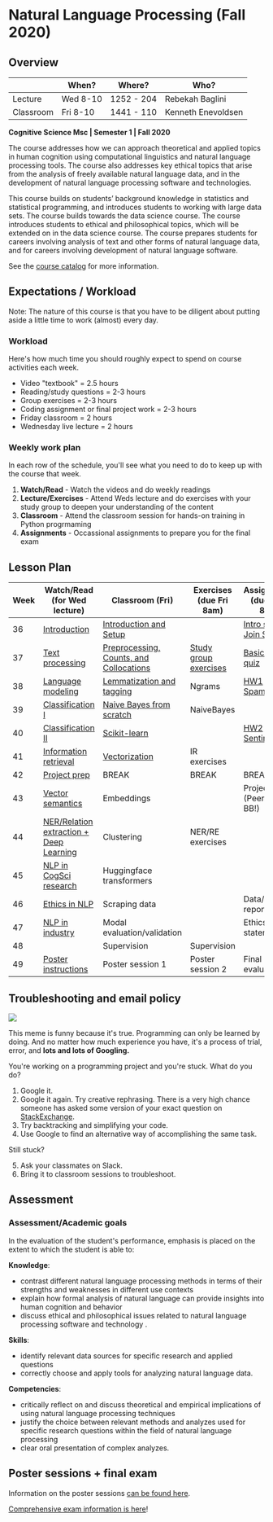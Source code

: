 Natural Language Processing (Fall 2020)
============


Overview 
---------------------

|           | When?    | Where?     | Who?               |
| --------- | -------- | ---------- | ------------------ |
| Lecture   | Wed 8-10 | 1252 - 204 | Rebekah Baglini    |
| Classroom | Fri 8-10 | 1441 - 110 | Kenneth Enevoldsen |



**Cognitive Science Msc | Semester 1 | Fall 2020** 

The course addresses how we can approach theoretical and applied topics in human cognition using computational linguistics and natural language processing tools. The course also addresses key ethical topics that arise from the analysis of freely available natural language data, and in the development of natural language processing software and technologies. 

This course builds on students’ background knowledge in statistics and statistical programming, and introduces students to working with large data sets. The course builds towards the data science course. The course introduces students to ethical and philosophical topics, which will be extended on in the data science course. The course prepares students for careers involving analysis of text and other forms of natural language data, and for careers involving development of natural language software. 

   
See the [course catalog](https://kursuskatalog.au.dk/en/course/101106/Natural-language-processing) for more information. 

Expectations / Workload
---------------------

Note: The nature of this course is that you have to be diligent about putting aside a little time to work (almost) every day. 

### Workload ###
Here's how much time you should roughly expect to spend on course activities each week. 

+ Video "textbook" = 2.5 hours 
+ Reading/study questions = 2-3 hours 
+ Group exercises = 2-3 hours
+ Coding assignment or final project work = 2-3 hours 
+ Friday classroom = 2 hours
+ Wednesday live lecture = 2 hours 


### Weekly work plan ### 

In each row of the schedule, you'll see what you need to do to keep up with the course that week. 

1. **Watch/Read** - Watch the videos and do weekly readings
2. **Lecture/Exercises** - Attend Weds lecture and do exercises with your study group to deepen your understanding of the content 
3. **Classroom** - Attend the classroom session for hands-on training in Python progrmaming  
4. **Assignments** - Occassional assignments to prepare you for the final exam 


Lesson Plan 
---------------------



| Week | Watch/Read (for Wed lecture)                         | Classroom (Fri)                                                                     | Exercises (due Fri 8am)            | Assignments (due Wed 8am)                                                                                                                           |
| ---- | ---------------------------------------------------- | ----------------------------------------------------------------------------------- | ---------------------------------- | --------------------------------------------------------------------------------------------------------------------------------------------------- |
| 36   | [Introduction](class1.md)                            | [Introduction and Setup](classroom_materials/class_01/class_01.md)                  |                                    | [Intro survey](https://forms.gle/bpX7XwtbLnQA1niq7), [Join Slack](https://join.slack.com/t/nlpf20/shared_invite/zt-gt1xt61j-9MT8V84bQ1AeJUOF5nnTRg) |
| 37   | [Text processing](class2.md)                         | [Preprocessing, Counts, and Collocations](classroom_materials/class_02/class_02.md) | [Study group exercises](class2.md) | [Basic Python quiz](python.md)                                                                                                                      |
| 38   | [Language modeling](class3.md)                       | [Lemmatization and tagging](classroom_materials/class_03/class_03.md)               | Ngrams                             | [HW1 Spamlord](https://classroom.github.com/g/HUL5pc63)                                                                                             |
| 39   | [Classification I](class4.md)                        | [Naive Bayes from scratch](classroom_materials/class_04/class_04.md)                | NaiveBayes                         |                                                                                                                                                     |
| 40   | [Classification II](class5.md)                       | [Scikit-learn](classroom_materials/class_05/class_05.md)                            |                                    | [HW2 Sentiment](https://classroom.github.com/g/qUNponW_)                                                                                            |
| 41   | [Information retrieval](class6.md)                   | [Vectorization](classroom_materials/class_06/class_06.md)                           | IR exercises                       |                                                                                                                                                     |
| 42   | [Project prep](class_break.md)                       | BREAK                                                                               | BREAK                              | BREAK                                                                                                                                               |
| 43   | [Vector semantics](class7.md)                        | Embeddings                                                                          |                                    | Project pitch (PeerGrade - BB!)                                                                                                                                    |
| 44   | [NER/Relation extraction + Deep Learning](class8.md) | Clustering                                                                          | NER/RE exercises                   |
| 45   | [NLP in CogSci research](class9.md)                  | Huggingface transformers                                                            |                                    |                                                                                                                                                     |
| 46   | [Ethics in NLP](class10.md)                          | Scraping data                                                                       |                                    | Data/pipeline report                                                                                                                                |
| 47   | [NLP in industry](class11.md)                        | Modal evaluation/validation                                                         |                                    | Ethics statement                                                                                                                                    |
| 48   |                                                      | Supervision                                                                         | Supervision                        |                                                                                                                                                     |
| 49   | [Poster instructions](posters.md)                    | Poster session 1                                                                    | Poster session 2                   | Final evaluation                                                                                                                                    |



Troubleshooting and email policy
---------------------

![](googlingstuff.jpg)

This meme is funny because it's true. Programming can only be learned by doing. And no matter how much experience you have, it's a process of trial, error, and **lots and lots of Googling.** 

You're working on a programming project and you're stuck. What do you do? 

1. Google it. 
2. Google it again. Try creative rephrasing. There is a very high chance someone has asked some version of your exact question on [StackExchange](www.stackexchange.org).
3. Try backtracking and simplifying your code. 
4. Use Google to find an alternative way of accomplishing the same task. 

Still stuck? 

5. Ask your classmates on Slack. 
6. Bring it to classroom sessions to troubleshoot. 


Assessment 
--------------

### Assessment/Academic goals 
In the evaluation of the student's performance, emphasis is placed on the extent to which the student is able to:

**Knowledge**: 
- contrast different natural language processing methods in terms of their strengths and weaknesses in different use contexts 
- explain how formal analysis of natural language can provide insights into human cognition and behavior 
- discuss ethical and philosophical issues related to natural language processing software and technology .

**Skills**: 
- identify relevant data sources for specific research and applied questions 
- correctly choose and apply tools for analyzing natural language data.

**Competencies**: 
- critically reflect on and discuss theoretical and empirical implications of using natural language processing techniques 
- justify the choice between relevant methods and analyzes used for specific research questions within the field of natural language processing 
- clear oral presentation of complex analyzes.

Poster sessions + final exam 
--------------

Information on the poster sessions [can be found here](posters.md).

[Comprehensive exam information is here](exam.md)! 



